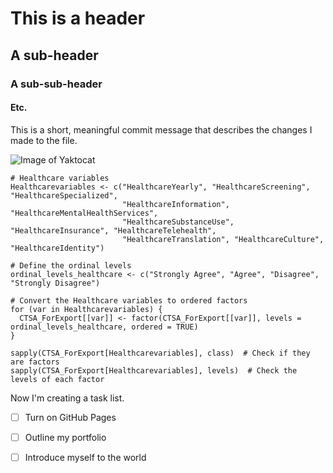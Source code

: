 # This is a header
## A sub-header
### A sub-sub-header
#### Etc. 

This is a short, meaningful commit message that describes the changes I made to the file. 

![Image of Yaktocat](https://octodex.github.com/images/yaktocat.png)



```{r}
# Healthcare variables 
Healthcarevariables <- c("HealthcareYearly", "HealthcareScreening", "HealthcareSpecialized",  
                         "HealthcareInformation", "HealthcareMentalHealthServices",  
                         "HealthcareSubstanceUse", "HealthcareInsurance", "HealthcareTelehealth",  
                         "HealthcareTranslation", "HealthcareCulture", "HealthcareIdentity") 
 
# Define the ordinal levels 
ordinal_levels_healthcare <- c("Strongly Agree", "Agree", "Disagree", "Strongly Disagree") 
 
# Convert the Healthcare variables to ordered factors 
for (var in Healthcarevariables) { 
  CTSA_ForExport[[var]] <- factor(CTSA_ForExport[[var]], levels = ordinal_levels_healthcare, ordered = TRUE) 
} 
 
sapply(CTSA_ForExport[Healthcarevariables], class)  # Check if they are factors 
sapply(CTSA_ForExport[Healthcarevariables], levels)  # Check the levels of each factor 
```


Now I'm creating a task list. 

- [ ] Turn on GitHub Pages
- [ ] Outline my portfolio
- [ ] Introduce myself to the world

      


